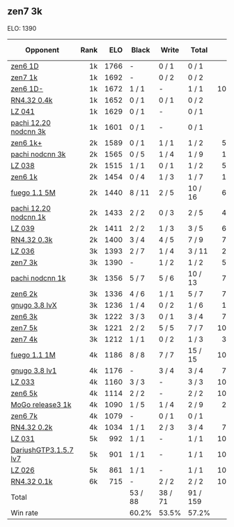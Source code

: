 ## zen7 3k ##

ELO: 1390

Opponent | Rank | ELO | Black | Write | Total | Win rate
---------|-----:|----:|-------|-------|-------|-------:
[zen6 1D](zen6%201D.md) | 1k | 1766 | - | 0 / 1 | 0 / 1 | 0.0%
[zen7 1k](zen7%201k.md) | 1k | 1692 | - | 0 / 2 | 0 / 2 | 0.0%
[zen6 1D-](zen6%201D-.md) | 1k | 1672 | 1 / 1 | - | 1 / 1 | 100.0%
[RN4.32 0.4k](RN4.32%200.4k.md) | 1k | 1652 | 0 / 1 | 0 / 1 | 0 / 2 | 0.0%
[LZ 041](LZ%20041.md) | 1k | 1629 | 0 / 1 | - | 0 / 1 | 0.0%
[pachi 12.20 nodcnn 3k](pachi%2012.20%20nodcnn%203k.md) | 1k | 1601 | 0 / 1 | - | 0 / 1 | 0.0%
[zen6 1k+](zen6%201k+.md) | 2k | 1589 | 0 / 1 | 1 / 1 | 1 / 2 | 50.0%
[pachi nodcnn 3k](pachi%20nodcnn%203k.md) | 2k | 1565 | 0 / 5 | 1 / 4 | 1 / 9 | 11.1%
[LZ 038](LZ%20038.md) | 2k | 1515 | 1 / 1 | 0 / 1 | 1 / 2 | 50.0%
[zen6 1k](zen6%201k.md) | 2k | 1454 | 0 / 4 | 1 / 3 | 1 / 7 | 14.3%
[fuego 1.1 5M](fuego%201.1%205M.md) | 2k | 1440 | 8 / 11 | 2 / 5 | 10 / 16 | 62.5%
[pachi 12.20 nodcnn 1k](pachi%2012.20%20nodcnn%201k.md) | 2k | 1433 | 2 / 2 | 0 / 3 | 2 / 5 | 40.0%
[LZ 039](LZ%20039.md) | 2k | 1411 | 2 / 2 | 1 / 3 | 3 / 5 | 60.0%
[RN4.32 0.3k](RN4.32%200.3k.md) | 2k | 1400 | 3 / 4 | 4 / 5 | 7 / 9 | 77.8%
[LZ 036](LZ%20036.md) | 3k | 1393 | 2 / 7 | 1 / 4 | 3 / 11 | 27.3%
[zen7 3k](zen7%203k.md) | 3k | 1390 | - | 1 / 2 | 1 / 2 | 50.0%
[pachi nodcnn 1k](pachi%20nodcnn%201k.md) | 3k | 1356 | 5 / 7 | 5 / 6 | 10 / 13 | 76.9%
[zen6 2k](zen6%202k.md) | 3k | 1336 | 4 / 6 | 1 / 1 | 5 / 7 | 71.4%
[gnugo 3.8 lvX](gnugo%203.8%20lvX.md) | 3k | 1236 | 1 / 4 | 0 / 2 | 1 / 6 | 16.7%
[zen6 3k](zen6%203k.md) | 3k | 1222 | 3 / 3 | 0 / 1 | 3 / 4 | 75.0%
[zen7 5k](zen7%205k.md) | 3k | 1221 | 2 / 2 | 5 / 5 | 7 / 7 | 100.0%
[zen7 4k](zen7%204k.md) | 3k | 1212 | 1 / 1 | 0 / 2 | 1 / 3 | 33.3%
[fuego 1.1 1M](fuego%201.1%201M.md) | 4k | 1186 | 8 / 8 | 7 / 7 | 15 / 15 | 100.0%
[gnugo 3.8 lv1](gnugo%203.8%20lv1.md) | 4k | 1176 | - | 3 / 4 | 3 / 4 | 75.0%
[LZ 033](LZ%20033.md) | 4k | 1160 | 3 / 3 | - | 3 / 3 | 100.0%
[zen6 5k](zen6%205k.md) | 4k | 1114 | 2 / 2 | - | 2 / 2 | 100.0%
[MoGo release3 1k](MoGo%20release3%201k.md) | 4k | 1090 | 1 / 5 | 1 / 4 | 2 / 9 | 22.2%
[zen6 7k](zen6%207k.md) | 4k | 1079 | - | 0 / 1 | 0 / 1 | 0.0%
[RN4.32 0.2k](RN4.32%200.2k.md) | 4k | 1034 | 1 / 1 | 2 / 3 | 3 / 4 | 75.0%
[LZ 031](LZ%20031.md) | 5k | 992 | 1 / 1 | - | 1 / 1 | 100.0%
[DariushGTP3.1.5.7 lv7](DariushGTP3.1.5.7%20lv7.md) | 5k | 901 | 1 / 1 | - | 1 / 1 | 100.0%
[LZ 026](LZ%20026.md) | 5k | 861 | 1 / 1 | - | 1 / 1 | 100.0%
[RN4.32 0.1k](RN4.32%200.1k.md) | 6k | 715 | - | 2 / 2 | 2 / 2 | 100.0%
Total | | | 53 / 88 | 38 / 71 | 91 / 159 | 
Win rate| | | 60.2% | 53.5% | 57.2% | 
